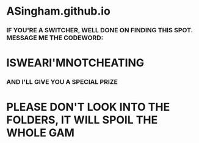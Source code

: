 # ASingham.github.io

### IF YOU'RE A SWITCHER, WELL DONE ON FINDING THIS SPOT. MESSAGE ME THE CODEWORD:
# ISWEARI'MNOTCHEATING
### AND I'LL GIVE YOU A SPECIAL PRIZE

# PLEASE DON'T LOOK INTO THE FOLDERS, IT WILL SPOIL THE WHOLE GAM